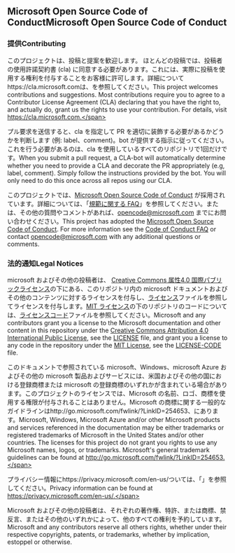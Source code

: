 ## <a name="microsoft-open-source-code-of-conduct"></a><span data-ttu-id="8b009-101">Microsoft Open Source Code of Conduct</span><span class="sxs-lookup"><span data-stu-id="8b009-101">Microsoft Open Source Code of Conduct</span></span>

### <a name="contributing"></a><span data-ttu-id="8b009-102">提供</span><span class="sxs-lookup"><span data-stu-id="8b009-102">Contributing</span></span>

<span data-ttu-id="8b009-p101">このプロジェクトは、投稿と提案を歓迎します。 ほとんどの投稿では、投稿者の使用許諾契約書 (cla) に同意する必要があります。これには、実際に投稿を使用する権利を付与することをお客様に許可します。詳細についてhttps://cla.microsoft.comは、を参照してください。</span><span class="sxs-lookup"><span data-stu-id="8b009-p101">This project welcomes contributions and suggestions.  Most contributions require you to agree to a Contributor License Agreement (CLA) declaring that you have the right to, and actually do, grant us the rights to use your contribution. For details, visit https://cla.microsoft.com.</span></span>

<span data-ttu-id="8b009-p102">プル要求を送信すると、cla を指定して PR を適切に装飾する必要があるかどうかを判断します (例: label、comment)。bot が提供する指示に従ってください。これを行う必要があるのは、cla を使用しているすべてのリポジトリで1回だけです。</span><span class="sxs-lookup"><span data-stu-id="8b009-p102">When you submit a pull request, a CLA-bot will automatically determine whether you need to provide a CLA and decorate the PR appropriately (e.g, label, comment). Simply follow the instructions provided by the bot. You will only need to do this once across all repos using our CLA.</span></span>

<span data-ttu-id="8b009-p103">このプロジェクトでは、[Microsoft Open Source Code of Conduct](https://opensource.microsoft.com/codeofconduct/) が採用されています。詳細については、「[規範に関する FAQ](https://opensource.microsoft.com/codeofconduct/faq/)」を参照してください。または、その他の質問やコメントがあれば、[opencode@microsoft.com](mailto:opencode@microsoft.com) までにお問い合わせください。</span><span class="sxs-lookup"><span data-stu-id="8b009-p103">This project has adopted the [Microsoft Open Source Code of Conduct](https://opensource.microsoft.com/codeofconduct/). For more information see the [Code of Conduct FAQ](https://opensource.microsoft.com/codeofconduct/faq/) or contact [opencode@microsoft.com](mailto:opencode@microsoft.com) with any additional questions or comments.</span></span>

### <a name="legal-notices"></a><span data-ttu-id="8b009-111">法的通知</span><span class="sxs-lookup"><span data-stu-id="8b009-111">Legal Notices</span></span>

<span data-ttu-id="8b009-112">microsoft およびその他の投稿者は、 [Creative Commons 属性4.0 国際パブリックライセンス](https://creativecommons.org/licenses/by/4.0/legalcode)の下にある、このリポジトリ内の microsoft ドキュメントおよびその他のコンテンツに対するライセンスを付与し、[ライセンス](LICENSE)ファイルを参照してライセンスを付与します。[MIT ライセンス](https://opensource.org/licenses/MIT)の下のリポジトリのコードについては、[ライセンスコード](LICENSE-CODE)ファイルを参照してください。</span><span class="sxs-lookup"><span data-stu-id="8b009-112">Microsoft and any contributors grant you a license to the Microsoft documentation and other content in this repository under the [Creative Commons Attribution 4.0 International Public License](https://creativecommons.org/licenses/by/4.0/legalcode), see the [LICENSE](LICENSE) file, and grant you a license to any code in the repository under the [MIT License](https://opensource.org/licenses/MIT), see the [LICENSE-CODE](LICENSE-CODE) file.</span></span>

<span data-ttu-id="8b009-p104">このドキュメントで参照されている microsoft、Windows、microsoft Azure およびその他の microsoft 製品およびサービスには、米国およびその他の国における登録商標または microsoft の登録商標のいずれかが含まれている場合があります。このプロジェクトのライセンスでは、Microsoft の名前、ロゴ、商標を使用する権限が付与されることはありません。Microsoft の商標に関する一般的なガイドラインはhttp://go.microsoft.com/fwlink/?LinkID=254653、にあります。</span><span class="sxs-lookup"><span data-stu-id="8b009-p104">Microsoft, Windows, Microsoft Azure and/or other Microsoft products and services referenced in the documentation may be either trademarks or registered trademarks of Microsoft in the United States and/or other countries. The licenses for this project do not grant you rights to use any Microsoft names, logos, or trademarks. Microsoft's general trademark guidelines can be found at http://go.microsoft.com/fwlink/?LinkID=254653.</span></span>

<span data-ttu-id="8b009-116">プライバシー情報にhttps://privacy.microsoft.com/en-us/ついては、「」を参照してください。</span><span class="sxs-lookup"><span data-stu-id="8b009-116">Privacy information can be found at https://privacy.microsoft.com/en-us/.</span></span>

<span data-ttu-id="8b009-117">Microsoft およびその他の投稿者は、それぞれの著作権、特許、または商標、禁反言、またはその他のいずれかによって、他のすべての権利を予約しています。</span><span class="sxs-lookup"><span data-stu-id="8b009-117">Microsoft and any contributors reserve all others rights, whether under their respective copyrights, patents, or trademarks, whether by implication, estoppel or otherwise.</span></span>
